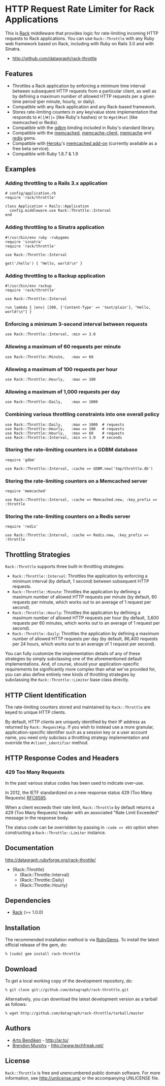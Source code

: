 HTTP Request Rate Limiter for Rack Applications
===============================================

This is [Rack][] middleware that provides logic for rate-limiting incoming
HTTP requests to Rack applications. You can use `Rack::Throttle` with any
Ruby web framework based on Rack, including with Ruby on Rails 3.0 and with
Sinatra.

* <http://github.com/datagraph/rack-throttle>

Features
--------

* Throttles a Rack application by enforcing a minimum time interval between
  subsequent HTTP requests from a particular client, as well as by defining
  a maximum number of allowed HTTP requests per a given time period (per minute, 
  hourly, or daily).
* Compatible with any Rack application and any Rack-based framework.
* Stores rate-limiting counters in any key/value store implementation that
  responds to `#[]`/`#[]=` (like Ruby's hashes) or to `#get`/`#set` (like
  memcached or Redis).
* Compatible with the [gdbm][] binding included in Ruby's standard library.
* Compatible with the [memcached][], [memcache-client][], [memcache][] and
  [redis][] gems.
* Compatible with [Heroku][]'s [memcached add-on][Heroku memcache]
  (currently available as a free beta service).
* Compatible with Ruby 1.8.7 & 1.9

Examples
--------

### Adding throttling to a Rails 3.x application

    # config/application.rb
    require 'rack/throttle'
    
    class Application < Rails::Application
      config.middleware.use Rack::Throttle::Interval
    end

### Adding throttling to a Sinatra application

    #!/usr/bin/env ruby -rubygems
    require 'sinatra'
    require 'rack/throttle'
    
    use Rack::Throttle::Interval
    
    get('/hello') { "Hello, world!\n" }

### Adding throttling to a Rackup application

    #!/usr/bin/env rackup
    require 'rack/throttle'
    
    use Rack::Throttle::Interval
    
    run lambda { |env| [200, {'Content-Type' => 'text/plain'}, "Hello, world!\n"] }

### Enforcing a minimum 3-second interval between requests

    use Rack::Throttle::Interval, :min => 3.0

### Allowing a maximum of 60 requests per minute

    use Rack::Throttle::Minute,   :max => 60

### Allowing a maximum of 100 requests per hour

    use Rack::Throttle::Hourly,   :max => 100

### Allowing a maximum of 1,000 requests per day

    use Rack::Throttle::Daily,    :max => 1000

### Combining various throttling constraints into one overall policy

    use Rack::Throttle::Daily,    :max => 1000  # requests
    use Rack::Throttle::Hourly,   :max => 100   # requests
    use Rack::Throttle::Hourly,   :max => 60    # requests
    use Rack::Throttle::Interval, :min => 3.0   # seconds

### Storing the rate-limiting counters in a GDBM database

    require 'gdbm'
    
    use Rack::Throttle::Interval, :cache => GDBM.new('tmp/throttle.db')

### Storing the rate-limiting counters on a Memcached server

    require 'memcached'
    
    use Rack::Throttle::Interval, :cache => Memcached.new, :key_prefix => :throttle

### Storing the rate-limiting counters on a Redis server

    require 'redis'
    
    use Rack::Throttle::Interval, :cache => Redis.new, :key_prefix => :throttle

Throttling Strategies
---------------------

`Rack::Throttle` supports three built-in throttling strategies:

* `Rack::Throttle::Interval`: Throttles the application by enforcing a
  minimum interval (by default, 1 second) between subsequent HTTP requests.
* `Rack::Throttle::Minute`: Throttles the application by defining a
  maximum number of allowed HTTP requests per minute (by default, 60
  requests per minute, which works out to an average of 1 request per
  second).
* `Rack::Throttle::Hourly`: Throttles the application by defining a
  maximum number of allowed HTTP requests per hour (by default, 3,600
  requests per 60 minutes, which works out to an average of 1 request per
  second).
* `Rack::Throttle::Daily`: Throttles the application by defining a
  maximum number of allowed HTTP requests per day (by default, 86,400
  requests per 24 hours, which works out to an average of 1 request per
  second).

You can fully customize the implementation details of any of these strategies
by simply subclassing one of the aforementioned default implementations.
And, of course, should your application-specific requirements be
significantly more complex than what we've provided for, you can also define
entirely new kinds of throttling strategies by subclassing the
`Rack::Throttle::Limiter` base class directly.

HTTP Client Identification
--------------------------

The rate-limiting counters stored and maintained by `Rack::Throttle` are
keyed to unique HTTP clients.

By default, HTTP clients are uniquely identified by their IP address as
returned by `Rack::Request#ip`. If you wish to instead use a more granular,
application-specific identifier such as a session key or a user account
name, you need only subclass a throttling strategy implementation and
override the `#client_identifier` method.

HTTP Response Codes and Headers
-------------------------------
### 429 Too Many Requests
In the past various status codes has been used to indicate over-use.

In 2012, the IETF standardized on a new response status 429 (Too Many Requests)
[RFC6585].

When a client exceeds their rate limit, `Rack::Throttle` by default returns
a 429 (Too Many Requests) header with an associated "Rate Limit Exceeded" message
in the response body.

The status code can be overridden by passing in `:code => 403` option when
constructing a `Rack::Throttle::Limiter` instance.

Documentation
-------------

<http://datagraph.rubyforge.org/rack-throttle/>

* {Rack::Throttle}
  * {Rack::Throttle::Interval}
  * {Rack::Throttle::Daily}
  * {Rack::Throttle::Hourly}

Dependencies
------------

* [Rack](http://rubygems.org/gems/rack) (>= 1.0.0)

Installation
------------

The recommended installation method is via [RubyGems](http://rubygems.org/).
To install the latest official release of the gem, do:

    % [sudo] gem install rack-throttle

Download
--------

To get a local working copy of the development repository, do:

    % git clone git://github.com/datagraph/rack-throttle.git

Alternatively, you can download the latest development version as a tarball
as follows:

    % wget http://github.com/datagraph/rack-throttle/tarball/master

Authors
-------

* [Arto Bendiken](mailto:arto.bendiken@gmail.com) - <http://ar.to/>
* [Brendon Murphy](mailto:disposable.20.xternal@spamourmet.com>) - <http://www.techfreak.net/>

License
-------

`Rack::Throttle` is free and unencumbered public domain software. For more
information, see <http://unlicense.org/> or the accompanying UNLICENSE file.

[Rack]:            http://rack.rubyforge.org/
[gdbm]:            http://ruby-doc.org/stdlib/libdoc/gdbm/rdoc/classes/GDBM.html
[memcached]:       http://rubygems.org/gems/memcached
[memcache-client]: http://rubygems.org/gems/memcache-client
[memcache]:        http://rubygems.org/gems/memcache
[redis]:           http://rubygems.org/gems/redis
[Heroku]:          http://heroku.com/
[Heroku memcache]: http://docs.heroku.com/memcache
[RFC6585]:         http://tools.ietf.org/html/rfc6585
